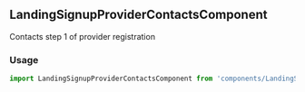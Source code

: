 ## LandingSignupProviderContactsComponent

Contacts step 1 of provider registration

### Usage

```javascript
import LandingSignupProviderContactsComponent from 'components/LandingSignupProviderContactsComponent/LandingSignupProviderContactsComponent.js';
```
